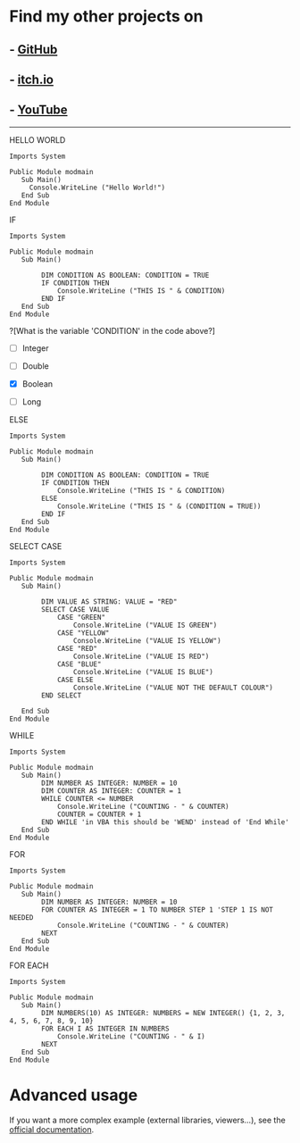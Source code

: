 # **Find my other projects on**
## - [**GitHub**](https://github.com/SarahRawlinson) <br>
## - [**itch.io**](https://sarahrawlinson.itch.io) <br>
## - [**YouTube**](https://www.youtube.com/channel/UCZzctauCe1sxTTCsK93Tlmw) <br>

---
HELLO WORLD
```vb.net runnable
Imports System

Public Module modmain
   Sub Main()
     Console.WriteLine ("Hello World!")
   End Sub
End Module
```
IF

```vb.net runnable
Imports System

Public Module modmain
   Sub Main()

        DIM CONDITION AS BOOLEAN: CONDITION = TRUE
        IF CONDITION THEN
            Console.WriteLine ("THIS IS " & CONDITION)
        END IF
   End Sub
End Module
```

?[What is the variable 'CONDITION' in the code above?]
-[ ] Integer
-[ ] Double
-[x] Boolean
-[ ] Long


ELSE

```vb.net runnable
Imports System

Public Module modmain
   Sub Main()

        DIM CONDITION AS BOOLEAN: CONDITION = TRUE
        IF CONDITION THEN
            Console.WriteLine ("THIS IS " & CONDITION)
        ELSE
            Console.WriteLine ("THIS IS " & (CONDITION = TRUE))
        END IF
   End Sub
End Module
```

SELECT CASE

```vb.net runnable
Imports System

Public Module modmain
   Sub Main()

        DIM VALUE AS STRING: VALUE = "RED"
        SELECT CASE VALUE
            CASE "GREEN"
                Console.WriteLine ("VALUE IS GREEN")
            CASE "YELLOW"
                Console.WriteLine ("VALUE IS YELLOW")
            CASE "RED"
                Console.WriteLine ("VALUE IS RED")
            CASE "BLUE"
                Console.WriteLine ("VALUE IS BLUE")
            CASE ELSE
                Console.WriteLine ("VALUE NOT THE DEFAULT COLOUR")
        END SELECT
        
   End Sub
End Module
```

WHILE

```vb.net runnable
Imports System

Public Module modmain
   Sub Main()
        DIM NUMBER AS INTEGER: NUMBER = 10
        DIM COUNTER AS INTEGER: COUNTER = 1
        WHILE COUNTER <= NUMBER
            Console.WriteLine ("COUNTING - " & COUNTER)
            COUNTER = COUNTER + 1
        END WHILE 'in VBA this should be 'WEND' instead of 'End While'
   End Sub
End Module
```
FOR

```vb.net runnable
Imports System

Public Module modmain
   Sub Main()
        DIM NUMBER AS INTEGER: NUMBER = 10
        FOR COUNTER AS INTEGER = 1 TO NUMBER STEP 1 'STEP 1 IS NOT NEEDED
            Console.WriteLine ("COUNTING - " & COUNTER)
        NEXT
   End Sub
End Module
```

FOR EACH

```vb.net runnable
Imports System

Public Module modmain
   Sub Main()
        DIM NUMBERS(10) AS INTEGER: NUMBERS = NEW INTEGER() {1, 2, 3, 4, 5, 6, 7, 8, 9, 10}
        FOR EACH I AS INTEGER IN NUMBERS
            Console.WriteLine ("COUNTING - " & I)
        NEXT 
   End Sub
End Module
```


# Advanced usage

If you want a more complex example (external libraries, viewers...), see the [official documentation](https://tech.io/playgrounds/408/tech-io-documentation).
